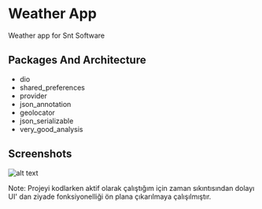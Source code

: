 <h1> Weather App </h1>
Weather app for Snt Software
<h2> Packages And Architecture </h2>
<ul>
  
  <li>dio</li>
  <li>shared_preferences</li>
  <li>provider</li>
  <li>json_annotation</li>
  <li>geolocator</li>
  <li>json_serializable</li>
  <li>very_good_analysis</li>
</ul> 

<h2> Screenshots </h2>

![alt text](https://github.com/yasinguness/weather_app_for_snt/main/screenshot/ss1.png?raw=true)

Note: Projeyi kodlarken aktif olarak çalıştığım için zaman sıkıntısından dolayı UI' dan ziyade fonksiyonelliği ön plana çıkarılmaya çalışılmıştır. 
